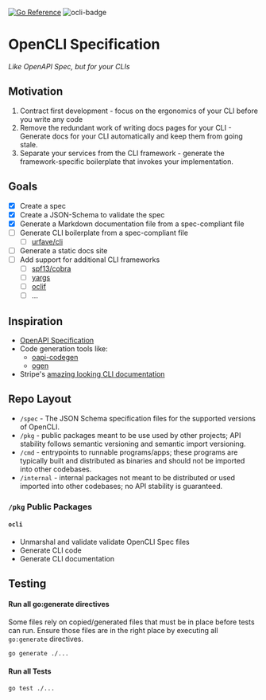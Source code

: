 
[![Go Reference](https://pkg.go.dev/badge/github.com/bcdxn/opencli.svg)](https://pkg.go.dev/github.com/bcdxn/opencli)
![ocli-badge](https://img.shields.io/badge/OpenCLI_Spec-Compliant-brightgreen?link=https%3A%2F%2Fgithub.com%2Fbcdxn%2Fopencli)

# OpenCLI Specification

_Like OpenAPI Spec, but for your CLIs_

## Motivation

1. Contract first development - focus on the ergonomics of your CLI before you write any code
2. Remove the redundant work of writing docs pages for your CLI - Generate docs for your CLI automatically and keep them from going stale.
3. Separate your services from the CLI framework - generate the framework-specific boilerplate that invokes your implementation.

## Goals

- [x] Create a spec
- [x] Create a JSON-Schema to validate the spec
- [x] Generate a Markdown documentation file from a spec-compliant file
- [ ] Generate CLI boilerplate from a spec-compliant file
  - [ ] [urfave/cli](https://github.com/urfave/cli)
- [ ] Generate a static docs site
- [ ] Add support for additional CLI frameworks
  - [ ] [spf13/cobra](https://github.com/spf13/cobra)
  - [ ] [yargs](https://www.npmjs.com/package/yargs)
  - [ ] [oclif](https://www.npmjs.com/package/yargs)
  - [ ] ...

## Inspiration

* [OpenAPI Specification](https://swagger.io/specification/)
* Code generation tools like:
  - [oapi-codegen](https://github.com/oapi-codegen/oapi-codegen)
  - [ogen](https://ogen.dev)
* Stripe's [amazing looking CLI documentation](https://docs.stripe.com/cli)

## Repo Layout

- `/spec` - The JSON Schema specification files for the supported versions of OpenCLI.
- `/pkg` - public packages meant to be use used by other projects; API stability follows semantic versioning and semantic import versioning.
- `/cmd` - entrypoints to runnable programs/apps; these programs are typically built and distributed as binaries and should not be imported into other codebases.
- `/internal` - internal packages not meant to be distributed or used imported into other codebases; no API stability is guaranteed.

### `/pkg` Public Packages

#### `ocli`

- Unmarshal and validate validate OpenCLI Spec files
- Generate CLI code
- Generate CLI documentation

## Testing

#### Run all go:generate directives

Some files rely on copied/generated files that must be in place before tests can run.
Ensure those files are in the right place by executing all `go:generate` directives.

```sh
go generate ./...
```

#### Run all Tests

```sh
go test ./...
```

